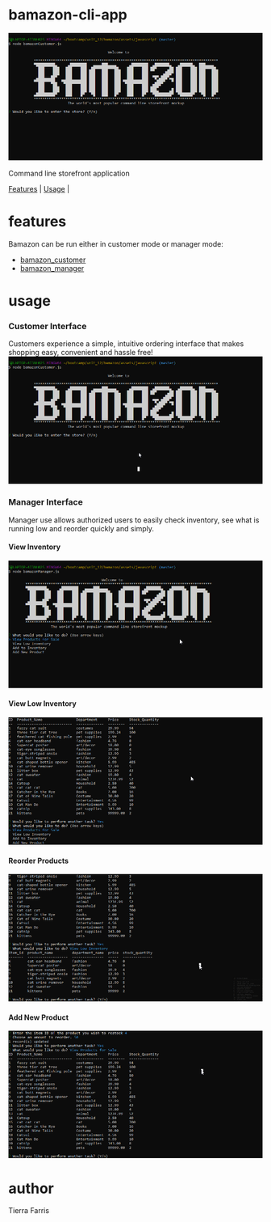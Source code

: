 # bamazon-cli-app

![screenshot](./assets/images/customerStart.png)

Command line storefront application 

[Features](#features) | [Usage](#usage) | 

# features

Bamazon can be run either in customer mode or manager mode:
 - [bamazon_customer](#bamazon_customer)
 - [bamazon_manager](#bamazon_manager)


# usage
### Customer Interface
Customers experience a simple, intuitive ordering interface that makes shopping easy, convenient and hassle free!
![screenshot](./assets/images/customerUse.gif)

### Manager Interface
Manager use allows authorized users to easily check inventory, see what is running low and reorder quickly and simply.

#### View Inventory

![screenshot](./assets/images/managerView.gif)

#### View Low Inventory

![screenshot](./assets/images/managerLowInventory.gif)

#### Reorder Products

![screenshot](./assets/images/managerUpdateInventory.gif)

#### Add New Product

![screenshot](./assets/images/managerAddProduct.gif)

# author
Tierra Farris

